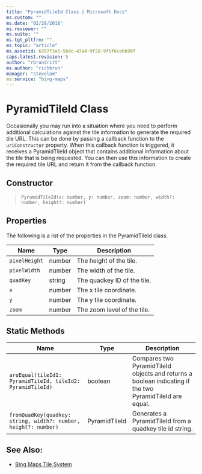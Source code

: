 ```yaml
---
title: "PyramidTileId Class | Microsoft Docs"
ms.custom: ""
ms.date: "02/28/2018"
ms.reviewer: ""
ms.suite: ""
ms.tgt_pltfrm: ""
ms.topic: "article"
ms.assetid: 6397f3a5-5bdc-47a4-9f28-9f5f6ce6b99f
caps.latest.revision: 5
author: "rbrundritt"
ms.author: "richbrun"
manager: "stevelom"
ms:service: "bing-maps"
---
```

# PyramidTileId Class
Occasionally you may run into a situation where you need to perform additional calculations against the tile information to generate the required tile URL. This can be done by passing a callback function to the `uriConstructor` property. When this callback function is triggered, it receives a PyramidTileId object that contains additional information about the tile that is being requested. You can then use this information to create the required tile URL and return it from the callback function.

## Constructor

> 	`PyramidTileId(x: number, y: number, zoom: number, width?: number, height?: number)`

## Properties

The following is a list of the properties in the PyramidTileId class.

Name            | Type            | Description
--------------- | --------------- | ------------------------
`pixelHeight`   | number          | The height of the tile.
`pixelWidth`    | number          | The width of the tile.
`quadKey`       | string          | The quadkey ID of the tile. 
`x`             | number          | The x tile coordinate.
`y`             | number          | The y tile coordinate.
`zoom`          | number          | The zoom level of the tile.

## Static Methods

Name            | Type            | Description
--------------- | --------------- | ------------------------
`areEqual(tileId1: PyramidTileId, tileId2: PyramidTileId)` | boolean | Compares two PyramidTileId objects and returns a boolean indicating if the two PyramidTileId are equal.
`fromQuadKey(quadkey: string, width?: number, height?: number)` | PyramidTileId | Generates a PyramidTileId from a quadkey tile id string.

## See Also: 

* [Bing Maps Tile System](../articles/bing-maps-tile-system.md)